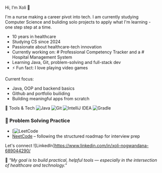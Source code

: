 Hi, I’m Xoli 👋

I'm a nurse making a career pivot into tech. I am currently studying Computer Science and buliding solo projects to apply what I'm learning - one step step at a time.

- 10 years in healthcare
- Studying CS since 2024
- Passionate about healthcare-tech innovation
- Currently working on: # Professional Competency Tracker and a # Hospital Management System 
- Learning Java, Git, problem-solving and full-stack dev
- ⚡ Fun fact: I love playing video games

Current focus:
- Java, OOP and backend basics
- Github and portfolio builiding
- Building meaningful apps from scratch

🔧 Tools & Tech
![Java](https://img.shields.io/badge/Java-ED8B00?style=flat-square&logo=java&logoColor=white)
![Git](https://img.shields.io/badge/Git-F05032?style=flat-square&logo=git&logoColor=white)
![IntelliJ IDEA](https://img.shields.io/badge/IDE-IntelliJ%20IDEA-blue?style=flat-square&logo=intellij-idea)
![Gradle](https://img.shields.io/badge/Gradle-02303A?style=flat-square&logo=gradle&logoColor=white)

### 🧠 Problem Solving Practice
- [![LeetCode](https://leetcode.com/u/parteiramor)
- [NeetCode](https://neetcode.io/) – following the structured roadmap for interview prep

Let's connect
![LinkedIn]https://www.linkedin.com/in/xoli-nogwandana-689044290/

🧪 *"My goal is to build practical, helpful tools — especially in the intersection of healthcare and technology."*



<!---
Parteiramor/Parteiramor is a ✨ special ✨ repository because its `README.md` (this file) appears on your GitHub profile.
You can click the Preview link to take a look at your changes.
--->
